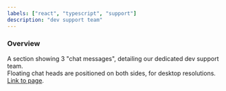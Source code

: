 ```yaml
---
labels: ["react", "typescript", "support"]
description: "dev support team"
---
```


### Overview

A section showing 3 "chat messages", detailing our dedicated dev support team.  
Floating chat heads are positioned on both sides, for desktop resolutions.  
[Link to page](https://bit.dev/enterprise).
